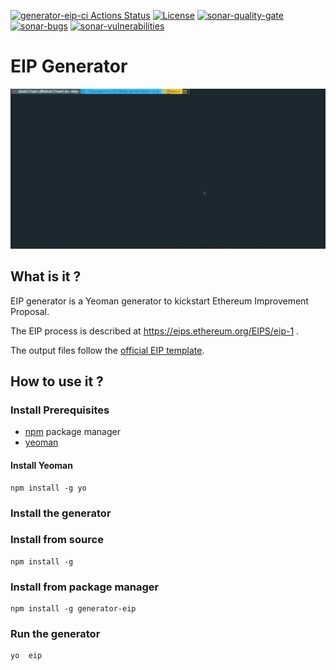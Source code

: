 [![generator-eip-ci Actions Status](https://github.com/abdelhamidbakhta/generator-eip/workflows/generator-eip-ci/badge.svg)](https://github.com/abdelhamidbakhta/generator-eip/actions)
[![License](https://img.shields.io/badge/License-Apache%202.0-blue.svg)](https://github.com/abdelhamidbakhta/tx-api-gw/blob/master/LICENSE)
[![sonar-quality-gate][sonar-quality-gate]][sonar-url][![sonar-bugs][sonar-bugs]][sonar-url] [![sonar-vulnerabilities][sonar-vulnerabilities]][sonar-url]

# EIP Generator

![EIP Generator Demo](demo/demo.gif)

## What is it ?
EIP generator is a Yeoman generator to kickstart Ethereum Improvement Proposal.

The EIP process is described at https://eips.ethereum.org/EIPS/eip-1 .

The output files follow the [official EIP template](https://raw.githubusercontent.com/ethereum/EIPs/master/eip-template.md). 

## How to use it ?

### Install Prerequisites

- [npm](https://www.npmjs.com/) package manager
- [yeoman](https://yeoman.io/)

#### Install Yeoman
```shell script
npm install -g yo
```

### Install the generator

### Install from source

```shell script
npm install -g
```

### Install from package manager

```shell script
npm install -g generator-eip
```

### Run the generator

```shell script
yo  eip
```

[sonar-url]: https://sonarcloud.io/dashboard?id=abdelhamidbakhta_generator-eip
[sonar-quality-gate]: https://sonarcloud.io/api/project_badges/measure?project=abdelhamidbakhta_generator-eip&metric=alert_status
[sonar-coverage]: https://sonarcloud.io/api/project_badges/measure?project=abdelhamidbakhta_generator-eip&metric=coverage
[sonar-bugs]: https://sonarcloud.io/api/project_badges/measure?project=abdelhamidbakhta_generator-eip&metric=bugs
[sonar-vulnerabilities]: https://sonarcloud.io/api/project_badges/measure?project=abdelhamidbakhta_generator-eip&metric=vulnerabilities

